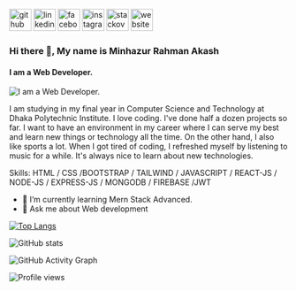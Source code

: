 [<img src='https://cdn.jsdelivr.net/npm/simple-icons@3.0.1/icons/github.svg' alt='github' height='40'>](https://github.com/https://github.com/Akash7766)  [<img src='https://cdn.jsdelivr.net/npm/simple-icons@3.0.1/icons/linkedin.svg' alt='linkedin' height='40'>](https://www.linkedin.com/in/https://www.linkedin.com/in/akash7766/)  [<img src='https://cdn.jsdelivr.net/npm/simple-icons@3.0.1/icons/facebook.svg' alt='facebook' height='40'>](https://www.facebook.com/https://www.facebook.com/Akash7766/)  [<img src='https://cdn.jsdelivr.net/npm/simple-icons@3.0.1/icons/instagram.svg' alt='instagram' height='40'>](https://www.instagram.com/https://www.instagram.com/akash_rahman_69//)  [<img src='https://cdn.jsdelivr.net/npm/simple-icons@3.0.1/icons/stackoverflow.svg' alt='stackoverflow' height='40'>](https://stackoverflow.com/users/https://stackoverflow.com/users/18384001/akash-rahman)  [<img src='https://cdn.jsdelivr.net/npm/simple-icons@3.0.1/icons/icloud.svg' alt='website' height='40'>](http://akash-rahman.netlify.app/)  

### Hi there 👋, My name is Minhazur Rahman Akash
#### I am a Web Developer.
![I am a Web Developer.](https://i.ibb.co/VpqJM96/Beige-Brown-Personal-Brand-Linkedin-Banner.png)

I am studying in my final year in Computer Science and Technology at Dhaka
Polytechnic Institute. I love coding. I've done half a dozen projects so far. I want to
have an environment in my career where I can serve my best and learn new things or
technology all the time. On the other hand, I also like sports a lot. When I got tired of
coding, I refreshed myself by listening to music for a while. It's always nice to learn
about new technologies.

Skills: HTML / CSS /BOOTSTRAP / TAILWIND / JAVASCRIPT / REACT-JS / NODE-JS / EXPRESS-JS / MONGODB / FIREBASE /JWT

- 🌱 I’m currently learning Mern Stack Advanced. 
- 💬 Ask me about Web development 




[![Top Langs](https://github-readme-stats.vercel.app/api/top-langs/?username=https://github.com/Akash7766)](https://github.com/anuraghazra/github-readme-stats)

![GitHub stats](https://github-readme-stats.vercel.app/api?username=https://github.com/Akash7766&show_icons=true)  

![GitHub Activity Graph](https://activity-graph.herokuapp.com/graph?username=https://github.com/Akash7766)  

![Profile views](https://gpvc.arturio.dev/https://github.com/Akash7766)  
